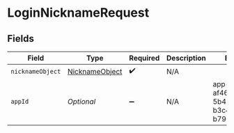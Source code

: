 # LoginNicknameRequest


## Fields

| Field                                                   | Type                                                    | Required                                                | Description                                             | Example                                                 |
| ------------------------------------------------------- | ------------------------------------------------------- | ------------------------------------------------------- | ------------------------------------------------------- | ------------------------------------------------------- |
| `nicknameObject`                                        | [NicknameObject](../../models/shared/NicknameObject.md) | :heavy_check_mark:                                      | N/A                                                     |                                                         |
| `appId`                                                 | *Optional<String>*                                      | :heavy_minus_sign:                                      | N/A                                                     | app-af469a92-5b45-4565-b3c4-b79878de67d2                |